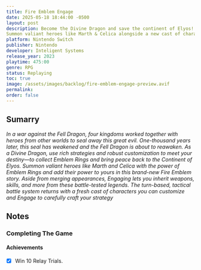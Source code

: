 ```yaml
---
title: Fire Emblem Engage
date: 2025-05-18 18:44:00 -0500
layout: post
description: Become the Divine Dragon and save the continent of Elyos!
Summon valiant heroes like Marth & Celica alongside a new cast of characters and engage in turn-based, tactical combat against a great evil in this new Fire Emblem story.
platform: Nintendo Switch
publisher: Nintendo
developer: Inteligent Systems
release_year: 2023
playtime: 475:00
genre: RPG
status: Replaying
toc: true
image: /assets/images/backlog/fire-emblem-engage-preview.avif
permalink:
order: false
---
```


## Sumarry

*In a war against the Fell Dragon, four kingdoms worked together with heroes from other worlds to seal away this great evil. One-thousand years later, this seal has weakened and the Fell Dragon is about to reawaken. As a Divine Dragon, use rich strategies and robust customization to meet your destiny—to collect Emblem Rings and bring peace back to the Continent of Elyos. Summon valiant heroes like Marth and Celica with the power of Emblem Rings and add their power to yours in this brand-new Fire Emblem story. Aside from merging appearances, Engaging lets you inherit weapons, skills, and more from these battle-tested legends. The turn-based, tactical battle system returns with a fresh cast of characters you can customize and Engage to carefully craft your strategy*

## Notes

### Completing The Game

#### Achievements

- [x] Win 10 Relay Trials.